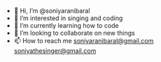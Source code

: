 - 👋 Hi, I’m @soniyaranibaral
- 👀 I’m interested in singing and coding
- 🌱 I’m currently learning how to code
- 💞️ I’m looking to collaborate on new things
- 📫 How to reach me 
soniyaranibaral@gmail.com
soniyathesinger@gmail.com

<!---
soniyaranibaral/soniyaranibaral is a ✨ special ✨ repository because its `README.md` (this file) appears on your GitHub profile.
You can click the Preview link to take a look at your changes.
--->
